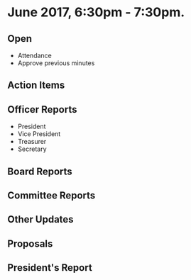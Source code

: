 # June 2017, 6:30pm - 7:30pm.

## Open
* Attendance
* Approve previous minutes

## Action Items

## Officer Reports
* President
* Vice President
* Treasurer
* Secretary

## Board Reports

## Committee Reports

## Other Updates

## Proposals
  
## President's Report 

